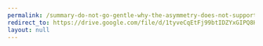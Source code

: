 ```yaml
---
permalink: /summary-do-not-go-gentle-why-the-asymmetry-does-not-support-anti-natalism/
redirect_to: https://drive.google.com/file/d/1tyveCqEtFj99btIDZYxGIPQ8HeZqbaH5/view?usp=drive_link
layout: null
---
```

